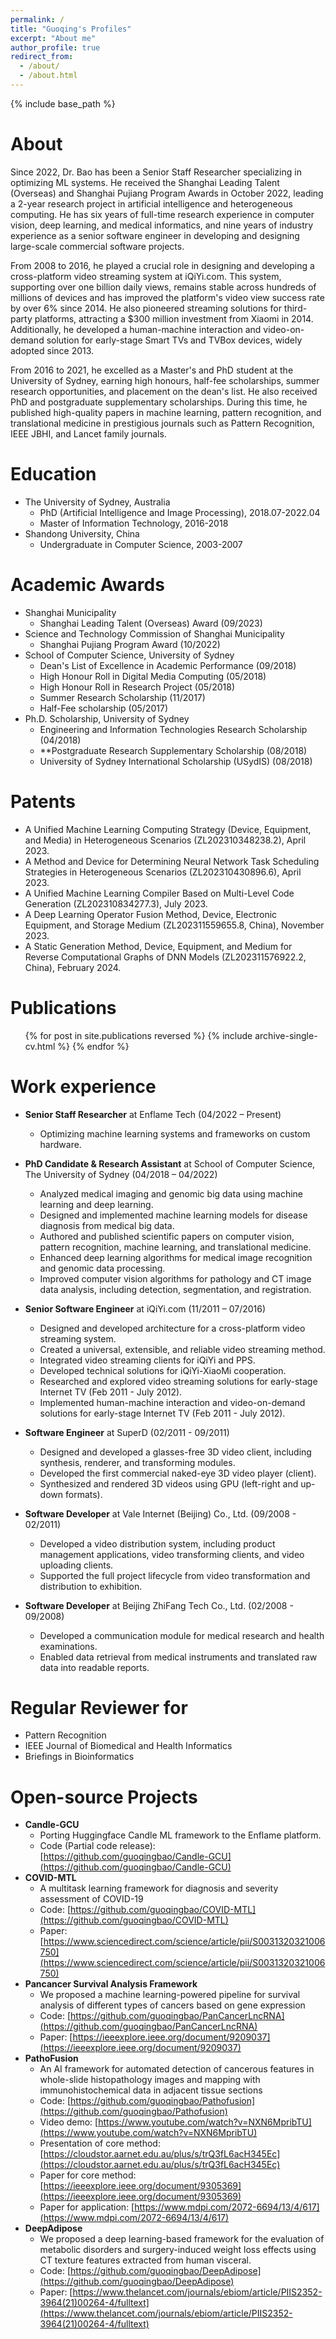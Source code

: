 ```yaml
---
permalink: /
title: "Guoqing's Profiles"
excerpt: "About me"
author_profile: true
redirect_from: 
  - /about/
  - /about.html
---
```


{% include base_path %}

About
======
Since 2022, Dr. Bao has been a Senior Staff Researcher specializing in optimizing ML systems. He received the Shanghai Leading Talent (Overseas) and Shanghai Pujiang Program Awards in October 2022, leading a 2-year research project in artificial intelligence and heterogeneous computing. He has six years of full-time research experience in computer vision, deep learning, and medical informatics, and nine years of industry experience as a senior software engineer in developing and designing large-scale commercial software projects.

From 2008 to 2016, he played a crucial role in designing and developing a cross-platform video streaming system at iQiYi.com. This system, supporting over one billion daily views, remains stable across hundreds of millions of devices and has improved the platform's video view success rate by over 6% since 2014. He also pioneered streaming solutions for third-party platforms, attracting a $300 million investment from Xiaomi in 2014. Additionally, he developed a human-machine interaction and video-on-demand solution for early-stage Smart TVs and TVBox devices, widely adopted since 2013.

From 2016 to 2021, he excelled as a Master's and PhD student at the University of Sydney, earning high honours, half-fee scholarships, summer research opportunities, and placement on the dean's list. He also received PhD and postgraduate supplementary scholarships. During this time, he published high-quality papers in machine learning, pattern recognition, and translational medicine in prestigious journals such as Pattern Recognition, IEEE JBHI, and Lancet family journals.

Education
======
* The University of Sydney, Australia
  * PhD (Artificial Intelligence and Image Processing), 2018.07-2022.04
  * Master of Information Technology, 2016-2018
* Shandong University, China
  * Undergraduate in Computer Science, 2003-2007

Academic Awards
======
* Shanghai Municipality
  * Shanghai Leading Talent (Overseas) Award (09/2023)
* Science and Technology Commission of Shanghai Municipality
  * Shanghai Pujiang Program Award (10/2022)
* School of Computer Science, University of Sydney
  * Dean's List of Excellence in Academic Performance (09/2018)
  * High Honour Roll in Digital Media Computing (05/2018)
  * High Honour Roll in Research Project (05/2018)
  * Summer Research Scholarship (11/2017)
  * Half-Fee scholarship (05/2017)
* Ph.D. Scholarship, University of Sydney
  * Engineering and Information Technologies Research Scholarship (04/2018)
  * **Postgraduate Research Supplementary Scholarship (08/2018) 
  * University of Sydney International Scholarship (USydIS) (08/2018)

Patents
======
* A Unified Machine Learning Computing Strategy (Device, Equipment, and Media) in Heterogeneous Scenarios (ZL202310348238.2), April 2023.
* A Method and Device for Determining Neural Network Task Scheduling Strategies in Heterogeneous Scenarios (ZL202310430896.6), April 2023.
* A Unified Machine Learning Compiler Based on Multi-Level Code Generation (ZL202310834277.3), July 2023.
* A Deep Learning Operator Fusion Method, Device, Electronic Equipment, and Storage Medium (ZL202311559655.8, China), November 2023.
* A Static Generation Method, Device, Equipment, and Medium for Reverse Computational Graphs of DNN Models (ZL202311576922.2, China), February 2024.

Publications
======
  <ul>{% for post in site.publications reversed %}
    {% include archive-single-cv.html %}
  {% endfor %}</ul>
  
Work experience
======

- **Senior Staff Researcher** at Enflame Tech (04/2022 – Present)
  - Optimizing machine learning systems and frameworks on custom hardware.

- **PhD Candidate & Research Assistant** at School of Computer Science, The University of Sydney (04/2018 – 04/2022)
  - Analyzed medical imaging and genomic big data using machine learning and deep learning.
  - Designed and implemented machine learning models for disease diagnosis from medical big data.
  - Authored and published scientific papers on computer vision, pattern recognition, machine learning, and translational medicine.
  - Enhanced deep learning algorithms for medical image recognition and genomic data processing.
  - Improved computer vision algorithms for pathology and CT image data analysis, including detection, segmentation, and registration.

- **Senior Software Engineer** at iQiYi.com (11/2011 – 07/2016)
  - Designed and developed architecture for a cross-platform video streaming system.
  - Created a universal, extensible, and reliable video streaming method.
  - Integrated video streaming clients for iQiYi and PPS.
  - Developed technical solutions for iQiYi-XiaoMi cooperation.
  - Researched and explored video streaming solutions for early-stage Internet TV (Feb 2011 - July 2012).
  - Implemented human-machine interaction and video-on-demand solutions for early-stage Internet TV (Feb 2011 - July 2012).

- **Software Engineer** at SuperD (02/2011 - 09/2011)
  - Designed and developed a glasses-free 3D video client, including synthesis, renderer, and transforming modules.
  - Developed the first commercial naked-eye 3D video player (client).
  - Synthesized and rendered 3D videos using GPU (left-right and up-down formats).

- **Software Developer** at Vale Internet (Beijing) Co., Ltd. (09/2008 - 02/2011)
  - Developed a video distribution system, including product management applications, video transforming clients, and video uploading clients.
  - Supported the full project lifecycle from video transformation and distribution to exhibition.

- **Software Developer** at Beijing ZhiFang Tech Co., Ltd. (02/2008 - 09/2008)
  - Developed a communication module for medical research and health examinations.
  - Enabled data retrieval from medical instruments and translated raw data into readable reports.

Regular Reviewer for
======
  * Pattern Recognition
  * IEEE Journal of Biomedical and Health Informatics
  * Briefings in Bioinformatics
  
Open-source Projects
======
* **Candle-GCU**
  * Porting Huggingface Candle ML framework to the Enflame platform.
  * Code (Partial code release): [https://github.com/guoqingbao/Candle-GCU](https://github.com/guoqingbao/Candle-GCU)
* **COVID-MTL**
  * A multitask learning framework for diagnosis and severity assessment of COVID-19
  * Code: [https://github.com/guoqingbao/COVID-MTL](https://github.com/guoqingbao/COVID-MTL)
  * Paper: [https://www.sciencedirect.com/science/article/pii/S0031320321006750](https://www.sciencedirect.com/science/article/pii/S0031320321006750)
* **Pancancer Survival Analysis Framework**
  * We proposed a machine learning-powered pipeline for survival analysis of different types of cancers based on gene expression
  * Code: [https://github.com/guoqingbao/PanCancerLncRNA](https://github.com/guoqingbao/PanCancerLncRNA)
  * Paper: [https://ieeexplore.ieee.org/document/9209037](https://ieeexplore.ieee.org/document/9209037)
* **PathoFusion**
  * An AI framework for automated detection of cancerous features in whole-slide histopathology images and mapping with immunohistochemical data in adjacent tissue sections
  * Code: [https://github.com/guoqingbao/Pathofusion](https://github.com/guoqingbao/Pathofusion)
  * Video demo: [https://www.youtube.com/watch?v=NXN6MpribTU](https://www.youtube.com/watch?v=NXN6MpribTU)
  * Presentation of core method: [https://cloudstor.aarnet.edu.au/plus/s/trQ3fL6acH345Ec](https://cloudstor.aarnet.edu.au/plus/s/trQ3fL6acH345Ec)
  * Paper for core method: [https://ieeexplore.ieee.org/document/9305369](https://ieeexplore.ieee.org/document/9305369)
  * Paper for application: [https://www.mdpi.com/2072-6694/13/4/617](https://www.mdpi.com/2072-6694/13/4/617)
* **DeepAdipose**
  * We proposed a deep learning-based framework for the evaluation of metabolic disorders and surgery-induced weight loss effects using CT texture features extracted from human visceral.
  * Code: [https://github.com/guoqingbao/DeepAdipose](https://github.com/guoqingbao/DeepAdipose)
  * Paper: [https://www.thelancet.com/journals/ebiom/article/PIIS2352-3964(21)00264-4/fulltext](https://www.thelancet.com/journals/ebiom/article/PIIS2352-3964(21)00264-4/fulltext) 


